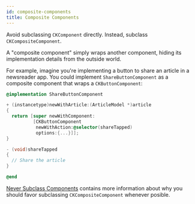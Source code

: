 ```yaml
---
id: composite-components
title: Composite Components
---
```


Avoid subclassing `CKComponent` directly. Instead, subclass `CKCompositeComponent`.

A "composite component" simply wraps another component, hiding its implementation details from the outside world.

For example, imagine you're implementing a button to share an article in a newsreader app. You could implement `ShareButtonComponent` as a composite component that wraps a `CKButtonComponent`:

```objectivec
@implementation ShareButtonComponent

+ (instancetype)newWithArticle:(ArticleModel *)article
{
  return [super newWithComponent:
          [CKButtonComponent
           newWithAction:@selector(shareTapped)
           options:{...}]];
}

- (void)shareTapped
{
  // Share the article
}

@end
```

[Never Subclass Components](/never-subclass-components) contains more information about why you should favor subclassing `CKCompositeComponent` whenever posible.
